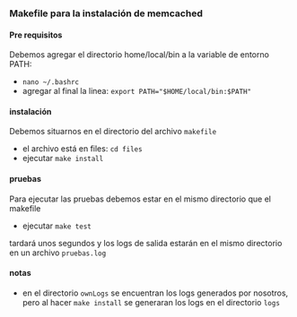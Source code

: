 ### Makefile para la instalación de memcached

#### Pre requisitos

Debemos agregar el directorio home/local/bin a la variable de entorno PATH:

- `nano ~/.bashrc` 
- agregar al final la linea: `export PATH="$HOME/local/bin:$PATH"`

#### instalación

Debemos situarnos en el directorio del archivo `makefile`

- el archivo está en files: `cd files`
- ejecutar `make install`

#### pruebas

Para ejecutar las pruebas debemos estar en el mismo directorio que el makefile

- ejecutar `make test`

tardará unos segundos y los logs de salida estarán en el mismo directorio en un archivo `pruebas.log`

#### notas

- en el directorio `ownLogs` se encuentran los logs generados por nosotros, pero al hacer `make install` se generaran los logs en el directorio `logs`
